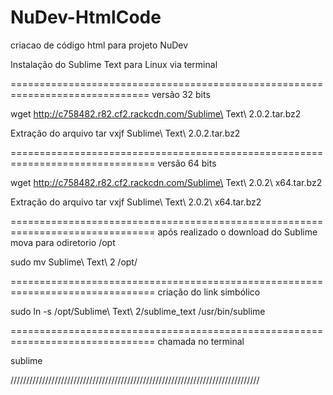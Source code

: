 # NuDev-HtmlCode
criacao de código html para projeto NuDev 

Instalação do Sublime Text para Linux via terminal

==============================================================================
versão 32 bits

wget http://c758482.r82.cf2.rackcdn.com/Sublime\ Text\ 2.0.2.tar.bz2

Extração do arquivo
tar vxjf Sublime\ Text\ 2.0.2.tar.bz2

===============================================================================
versão 64 bits

wget http://c758482.r82.cf2.rackcdn.com/Sublime\ Text\ 2.0.2\ x64.tar.bz2

Extração do arquivo
tar vxjf Sublime\ Text\ 2.0.2\ x64.tar.bz2

===============================================================================
após realizado o download do Sublime mova para odiretorio /opt

sudo mv Sublime\ Text\ 2 /opt/

===============================================================================
criação do link simbólico

sudo ln -s /opt/Sublime\ Text\ 2/sublime_text /usr/bin/sublime

===============================================================================
chamada no terminal

sublime

///////////////////////////////////////////////////////////////////////////////



